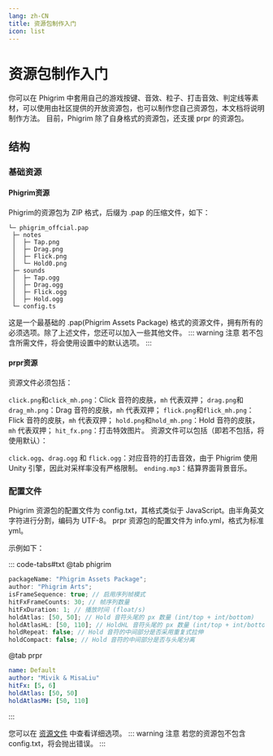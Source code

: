 ```yaml
---
lang: zh-CN
title: 资源包制作入门
icon: list
---
```

[//]: # (This Source Code Form is subject to the terms of the Mozilla Public License, v. 2.0. If a copy of the MPL was not distributed with this file, You can obtain one at https://mozilla.org/MPL/2.0/.)

# 资源包制作入门

你可以在 Phigrim 中套用自己的游戏按键、音效、粒子、打击音效、判定线等素材，可以使用由社区提供的开放资源包，也可以制作您自己资源包，本文档将说明制作方法。
目前，Phigrim 除了自身格式的资源包，还支援 prpr 的资源包。

## 结构

### 基础资源

#### Phigrim资源

Phigrim的资源包为 ZIP 格式，后缀为 .pap 的压缩文件，如下：

```files:no-line-numbers
└─ phigrim_offcial.pap         
 ├─ notes
 │  ├─ Tap.png 
 │  ├─ Drag.png
 │  ├─ Flick.png
 │  └─ Hold0.png
 ├─ sounds       
 │  ├─ Tap.ogg   
 │  ├─ Drag.ogg
 │  ├─ Flick.ogg
 │  ├─ Hold.ogg  
 └─ config.ts
```

这是一个最基础的 .pap(Phigrim Assets Package) 格式的资源文件，拥有所有的必须选项。除了上述文件，您还可以加入一些其他文件。
::: warning 注意
若不包含所需文件，将会使用设置中的默认选项。
:::

#### prpr资源

资源文件必须包括：

`click.png`和`click_mh.png`：Click 音符的皮肤，`mh` 代表双押；
`drag.png`和`drag_mh.png`：Drag 音符的皮肤，`mh` 代表双押；
`flick.png`和`flick_mh.png`：Flick 音符的皮肤，`mh` 代表双押；
`hold.png`和`hold_mh.png`：Hold 音符的皮肤，`mh` 代表双押；
`hit_fx.png`：打击特效图片。
资源文件可以包括（即若不包括，将使用默认）：

`click.ogg`、`drag.ogg` 和 `flick.ogg`：对应音符的打击音效，由于 Phigrim 使用 Unity 引擎，因此对采样率没有严格限制。
`ending.mp3`：结算界面背景音乐。

### 配置文件

Phigrim 资源包的配置文件为 config.txt，其格式类似于 JavaScript。由半角英文字符进行分割，编码为 UTF-8。
prpr 资源包的配置文件为 info.yml，格式为标准 yml。

示例如下：

::: code-tabs#txt
@tab phigrim

```typescript
packageName: "Phigrim Assets Package";
author: "Phigrim Arts";
isFrameSequence: true; // 启用序列帧模式
hitFxFrameCounts: 30; // 帧序列数量
hitFxDuration: 1; // 播放时间 (float/s)
holdAtlas: [50, 50]; // Hold 音符头尾的 px 数量 (int/top + int/bottom)
holdAtlasHL: [50, 110]; // HoldHL 音符头尾的 px 数量 (int/top + int/bottom)
holdRepeat: false; // Hold 音符的中间部分是否采用重复式拉伸
holdCompact: false; // Hold 音符的中间部分是否与头尾分离
```

@tab prpr

```yml
name: Default
author: "Mivik & MisaLiu"
hitFx: [5, 6]
holdAtlas: [50, 50]
holdAtlasMH: [50, 110]
```

:::

您可以在 [资源文件](further.md#配置文件编辑) 中查看详细选项。
::: warning 注意
若您的资源包不包含 config.txt，将会抛出错误。
:::
